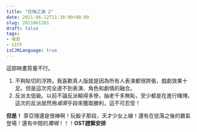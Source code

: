 ```yaml
---
title: "狂赌之渊 2"
date: 2021-06-12T11:30:00+08:00
slug: 2021061201
draft: false
tags:
- 电影
- SIFF
isCJKLanguage: true
---
```




這部映畫質量不行。

1. 不夠貼切的浮誇。我喜歡真人版就是因為所有人表演都很誇張，戲劇效果十足。但是這次完全達不到表演、角色和劇情的融合。
2. 反派太低級。以前不論反派輸得多慘，抽老千多無恥，至少都是在進行賭博。這次的反派居然用*威脅*手段來獲取勝利，這不可忍受！

**但是！**
芽亞理還是很棒啊！玩骰子那段，天才少女上線！還有在低落之後的霸氣登場！還有中間的*獨唱*！！！**OST趕緊安排**